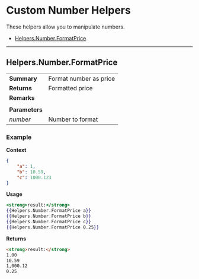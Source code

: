 # Custom Number Helpers
These helpers allow you to manipulate numbers.

* [Helpers.Number.FormatPrice](#helpersnumberformatprice)

---
## Helpers.Number.FormatPrice
|||
|-|-|
|**Summary**|Format number as price|
|**Returns**|Formatted price|
|**Remarks**||
|||
|**Parameters**||
|_number_|Number to format|

### Example
**Context**
``` json
{
    "a": 1,
    "b": 10.59,
    "c": 1000.123
}
```
**Usage**
``` handlebars
<strong>result:</strong>
{{Helpers.Number.FormatPrice a}}
{{Helpers.Number.FormatPrice b}}
{{Helpers.Number.FormatPrice c}}
{{Helpers.Number.FormatPrice 0.25}}
```
**Returns**
``` html
<strong>result:</strong>
1.00
10.59
1,000.12
0.25
```